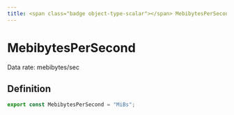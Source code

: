```yaml
---
title: <span class="badge object-type-scalar"></span> MebibytesPerSecond
---
```

# <span class="badge object-type-scalar"></span> MebibytesPerSecond

Data rate: mebibytes/sec

## Definition

```typescript
export const MebibytesPerSecond = "MiBs";

```
